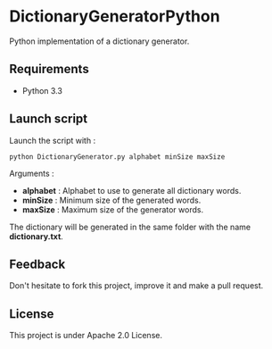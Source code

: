 DictionaryGeneratorPython
=========================

Python implementation of a dictionary generator.

## Requirements

* Python 3.3

## Launch script

Launch the script with :
```
python DictionaryGenerator.py alphabet minSize maxSize
```

Arguments : 
* **alphabet** : Alphabet to use to generate all dictionary words.
* **minSize** : Minimum size of the generated words.
* **maxSize** : Maximum size of the generator words.

The dictionary will be generated in the same folder with the name **dictionary.txt**.

## Feedback

Don't hesitate to fork this project, improve it and make a pull request.

## License

This project is under Apache 2.0 License.
